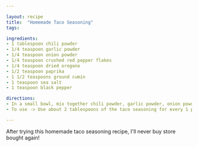 ```yaml
---

layout: recipe
title:  "Homemade Taco Seasoning"
tags: 

ingredients:
- 1 tablespoon chili powder
- 1/4 teaspoon garlic powder
- 1/4 teaspoon onion powder
- 1/4 teaspoon crushed red pepper flakes
- 1/4 teaspoon dried oregano
- 1/2 teaspoon paprika
- 1 1/2 teaspoons ground cumin
- 1 teaspoon sea salt
- 1 teaspoon black pepper

directions:
- In a small bowl, mix together chili powder, garlic powder, onion powder, red pepper flakes, oregano, paprika, cumin, salt and pepper. Store in an airtight container. Yields about 2 3/4 tablespoons.
- To use -> Use about 2 tablespoons of the taco seasoning for every 1 pound of meat. Use more or less depending on your preference. Brown meat and drain the fat. Add your taco seasoning along with about 1/2 cup of water. Simmer and stir until water is absorbed. If you want more of a sauce throw in about 2 tablespoons of almond flour with the water.

---
```


After trying this homemade taco seasoning recipe, I'll never buy store bought again!
